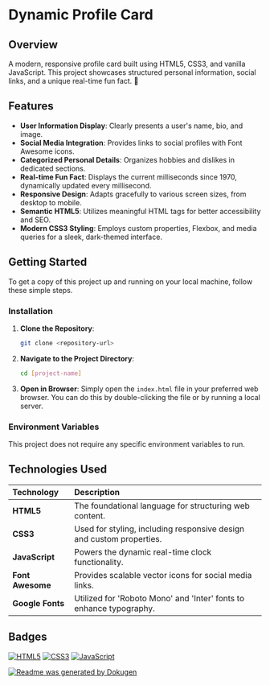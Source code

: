 # **Dynamic Profile Card**

## Overview
A modern, responsive profile card built using HTML5, CSS3, and vanilla JavaScript. This project showcases structured personal information, social links, and a unique real-time fun fact. 🌟

## Features
- **User Information Display**: Clearly presents a user's name, bio, and image.
- **Social Media Integration**: Provides links to social profiles with Font Awesome icons.
- **Categorized Personal Details**: Organizes hobbies and dislikes in dedicated sections.
- **Real-time Fun Fact**: Displays the current milliseconds since 1970, dynamically updated every millisecond.
- **Responsive Design**: Adapts gracefully to various screen sizes, from desktop to mobile.
- **Semantic HTML5**: Utilizes meaningful HTML tags for better accessibility and SEO.
- **Modern CSS3 Styling**: Employs custom properties, Flexbox, and media queries for a sleek, dark-themed interface.

## Getting Started
To get a copy of this project up and running on your local machine, follow these simple steps.

### Installation
1.  **Clone the Repository**:
    ```bash
    git clone <repository-url>
    ```
2.  **Navigate to the Project Directory**:
    ```bash
    cd [project-name]
    ```
3.  **Open in Browser**:
    Simply open the `index.html` file in your preferred web browser. You can do this by double-clicking the file or by running a local server.

### Environment Variables
This project does not require any specific environment variables to run.


## Technologies Used
| Technology         | Description                                                                 |
| :----------------- | :-------------------------------------------------------------------------- |
| **HTML5**          | The foundational language for structuring web content.                      |
| **CSS3**           | Used for styling, including responsive design and custom properties.        |
| **JavaScript**     | Powers the dynamic real-time clock functionality.                           |
| **Font Awesome**   | Provides scalable vector icons for social media links.                      |
| **Google Fonts**   | Utilized for 'Roboto Mono' and 'Inter' fonts to enhance typography.        |


## Badges
[![HTML5](https://img.shields.io/badge/html5-%23E34F26.svg?style=flat&logo=html5&logoColor=white)](https://developer.mozilla.org/en-US/docs/Web/HTML)
[![CSS3](https://img.shields.io/badge/css3-%231572B6.svg?style=flat&logo=css3&logoColor=white)](https://developer.mozilla.org/en-US/docs/Web/CSS)
[![JavaScript](https://img.shields.io/badge/javascript-%23323330.svg?style=flat&logo=javascript&logoColor=%23F7DF1E)](https://developer.mozilla.org/en-US/docs/Web/JavaScript)

[![Readme was generated by Dokugen](https://img.shields.io/badge/Readme%20was%20generated%20by-Dokugen-brightgreen)](https://www.npmjs.com/package/dokugen)